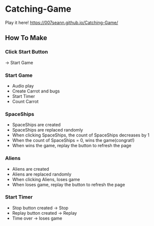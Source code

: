 # Catching-Game

Play it here!
https://007seann.github.io/Catching-Game/

## How To Make

### Click Start Button

 → Start Game

### Start Game

- Audio play
- Create Carrot and bugs
- Start Timer
- Count Carrot

### SpaceShips

- SpaceShips are created
- SpaceShips are replaced randomly
- When clicking SpaceShips, the count of SpaceShips decreases by 1
- When the count of SpaceShips = 0, wins the game(congrat!)
- When wins the game, replay the button to refresh the page 

### Aliens

- Aliens are created
- Aliens are replaced randomly
- When clicking Aliens, loses game
- When loses game, replay the button to refresh the page 

### Start Timer

- Stop button created → Stop
- Replay button created → Replay
- Time over → loses game
